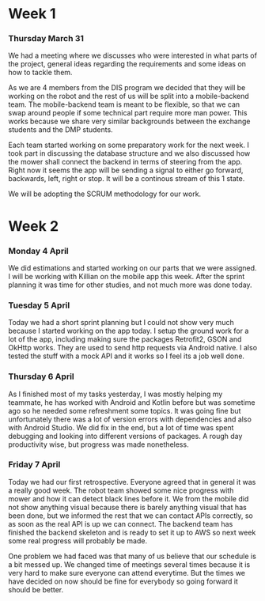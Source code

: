 <h1>Week 1</h1>

<h3>Thursday March 31</h3> We had a meeting where we discusses who were interested in what parts of the project, general ideas regarding the requirements and some ideas on how to tackle them.

As we are 4 members from the DIS program we decided that they will be working on the robot and the rest of us will be split into a mobile-backend team. The mobile-backend team is meant to be flexible, so that we can swap around people if some technical part require more man power. This works because we share very similar backgrounds between the exchange students and the DMP students.

Each team started working on some preparatory work for the next week. I took part in discussing the database structure and we also discussed how the mower shall connect the backend in terms of steering from the app. Right now it seems the app will be sending a signal to either go forward, backwards, left, right or stop. It will be a continous stream of this 1 state.

We will be adopting the SCRUM methodology for our work.



<h1>Week 2</h1>

<h3> Monday 4 April</h3>  We did estimations and started working on our parts that we were assigned. I will be working with Killian on the mobile app this week. After the sprint planning it was time for other studies, and not much more was done today.

<h3>Tuesday 5 April</h3>

Today we had a short sprint planning but I could not show very much because I started working on the app today. I setup the ground work for a lot of the app, including making sure the packages Retrofit2, GSON and OkHttp works. They are used to send http requests via Android native. I also tested the stuff with a mock API and it works so I feel its a job well done.

<h3>Thursday 6 April</h3>

As I finished most of my tasks yesterday, I was mostly helping my teammate,  he has worked with Android and Kotlin before but was sometime ago so he needed some refreshment some topics. It was going fine but unfortunately there was a lot of version errors with dependencies and also with Android Studio. We did fix in the end, but a lot of time was spent debugging and looking into different versions of packages. A rough day productivity wise, but progress was made nonetheless.

<h3>Friday 7 April</h3>

Today we had our first retrospective. Everyone agreed that in general it was a really good week. The robot team showed some nice progress with mower and how it can detect black lines before it. We from the mobile did not show anything visual because there is barely anything visual that has been done, but we informed the rest that we can contact APIs correctly, so as soon as the real API is up we can connect. The backend team has finished the backend skeleton and is ready to set it up to AWS so next week some real progress will probably be made.

One problem we had faced was that many of us believe that our schedule is a bit messed up. We changed time of meetings several times because it is very hard to make sure everyone can attend everytime. But the times we have decided on now should be fine for everybody so going forward it should be better.